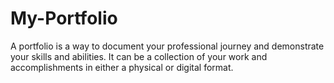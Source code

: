 # My-Portfolio
A portfolio is a way to document your professional journey and demonstrate your skills and abilities. It can be a collection of your work and accomplishments in either a physical or digital format.
